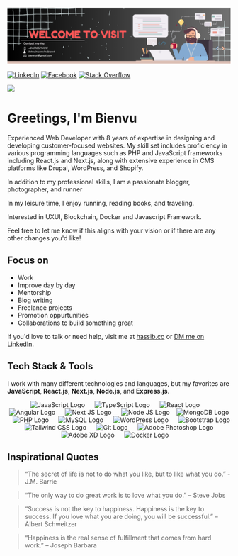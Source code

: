 ![](images/banner.png)

[![LinkedIn](https://img.shields.io/badge/LinkedIn-%230077B5.svg?style=flat&logo=linkedin&logoColor=white)](https://www.linkedin.com/in/bienvt/)
[![Facebook](https://img.shields.io/badge/Facebook-%231876F3.svg?style=flat&logo=Facebook&logoColor=white)](https://www.facebook.com/bienvu.it)
[![Stack Overflow](https://img.shields.io/badge/-Stackoverflow-FE7A16?style=flat&logo=stack-overflow&logoColor=white)](https://stackoverflow.com/users/26423879/bienvu)

[![](https://visitcount.itsvg.in/api?id=hassibmoddasser&label=Profile%20Views&color=9&icon=5&pretty=true)](https://visitcount.itsvg.in)

# Greetings, I'm Bienvu

Experienced Web Developer with 8 years of expertise in designing and developing customer-focused websites. My skill set includes proficiency in various programming languages such as PHP and JavaScript frameworks including React.js and Next.js, along with extensive experience in CMS platforms like Drupal, WordPress, and Shopify.

In addition to my professional skills, I am a passionate blogger, photographer, and runner

In my leisure time, I enjoy running, reading books, and traveling.

Interested in UXUI, Blockchain, Docker and Javascript Framework.

Feel free to let me know if this aligns with your vision or if there are any other changes you'd like!

## Focus on

- Work
- Improve day by day
- Mentorship
- Blog writing
- Freelance projects
- Promotion oppurtunities
- Collaborations to build something great

If you'd love to talk or need help, visit me at [hassib.co](https://hassib.co) or [DM me on LinkedIn](https://linkedin.com/in/hassibmoddasser).

## Tech Stack & Tools

I work with many different technologies and languages, but my favorites are **JavaScript**, **React.js**, **Next.js**, **Node.js**, and **Express.js**.

<p align="center">
  <img src="https://cdn.worldvectorlogo.com/logos/logo-javascript.svg" title="JavaScript" alt="JavaScript Logo" width="57" /> &emsp;
  <img src="https://cdn.worldvectorlogo.com/logos/typescript.svg" title="TypeScript" alt="TypeScript Logo" width="57" /> &emsp;
  <img src="https://brandlogos.net/wp-content/uploads/2020/09/react-logo.png" title="React JS" alt="React Logo" width="64" /> &emsp;
  <img src="https://cdn.worldvectorlogo.com/logos/angular-icon-1.svg" title="Angular" alt="Angular Logo" width="55" /> &emsp;
  <img src="https://cdn.worldvectorlogo.com/logos/next-js.svg" title="Next JS" alt="Next JS Logo" width="60"/> &emsp;
  <img src="https://cdn.worldvectorlogo.com/logos/nodejs-1.svg" title="Node JS" alt="Node JS Logo" width="96"/> &ensp;
  <img src="https://cdn.worldvectorlogo.com/logos/mongodb-icon-1.svg" title="MongoDB" alt="MongoDB Logo" width="64"/> &ensp;
  <img src="https://i.ibb.co/LzmYpDX/146-1466902-php-logo-png-transparent-php-logo-png-png-removebg-preview.png" title="PHP" alt="PHP Logo" width="62"/> &emsp;
  <img src="https://cdn.worldvectorlogo.com/logos/mysql-6.svg" title="MySQL" alt="MySQL Logo" width="56"/> &emsp;
  <img src="https://upload.wikimedia.org/wikipedia/commons/thumb/9/98/WordPress_blue_logo.svg/1024px-WordPress_blue_logo.svg.png" title="WordPress" alt="WordPress Logo" width="57"/> &emsp;
  <img src="https://cdn.worldvectorlogo.com/logos/bootstrap-5-1.svg" title="Bootstrap" alt="Bootstrap Logo" width="68" /> &emsp;
  <img src="https://cdn.worldvectorlogo.com/logos/tailwindcss.svg" title="Tailwind CSS" alt="Tailwind CSS Logo" width="78" /> &emsp;
  <img src="https://cdn.worldvectorlogo.com/logos/git-icon.svg" title="Git" alt="Git Logo" width="50"/> &emsp;
  <img src="https://cdn.worldvectorlogo.com/logos/adobe-photoshop-2.svg" title="Adobe Photoshop" alt="Adobe Photoshop Logo" width="55"/> &emsp;
  <img src="https://cdn.worldvectorlogo.com/logos/adobe-xd-1.svg" title="Adobe XD" alt="Adobe XD Logo" width="55"/> &emsp;
  <img src="https://cdn.worldvectorlogo.com/logos/docker.svg" title="Docker" alt="Docker Logo" width="62"/> &emsp;
</p>

## Inspirational Quotes

> “The secret of life is not to do what you like, but to like what you do.” - J.M. Barrie

> “The only way to do great work is to love what you do.” – Steve Jobs

> “Success is not the key to happiness. Happiness is the key to success. If you love what you are doing, you will be successful.” – Albert Schweitzer

> “Happiness is the real sense of fulfillment that comes from hard work.” – Joseph Barbara
